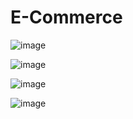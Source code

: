  # E-Commerce
![image](https://user-images.githubusercontent.com/80265034/154502070-f1af6417-67f6-4066-ba3c-738f8fcd8d60.png)

![image](https://user-images.githubusercontent.com/80265034/154502207-6f0fbeb4-37a2-45e5-8432-55e6a8ce5ebc.png)

![image](https://user-images.githubusercontent.com/80265034/154502317-3c405f4e-64f3-49ba-876a-b37182a743c5.png)

![image](https://user-images.githubusercontent.com/80265034/154502393-a04bc24e-712d-4ebf-91e9-6ec81513b624.png)


